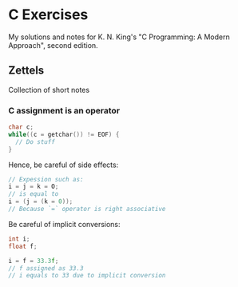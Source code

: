 # C Exercises

My solutions and notes for K. N. King's "C Programming: A Modern Approach", second edition.

## Zettels

Collection of short notes

### C assignment is an operator
```c
char c;
while((c = getchar()) != EOF) {
  // Do stuff
}
```
Hence, be careful of side effects:
```c
// Expession such as:
i = j = k = O;
// is equal to
i = (j = (k = 0));
// Because `=` operator is right associative
```
Be careful of implicit conversions:
```c
int i;
float f;

i = f = 33.3f;
// f assigned as 33.3
// i equals to 33 due to implicit conversion
```
